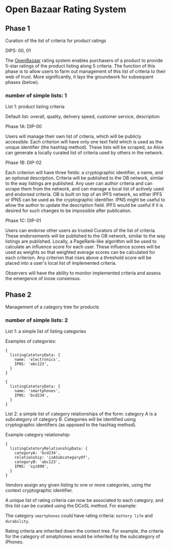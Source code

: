 # Open Bazaar Rating System

## Phase 1

Curation of the list of criteria for product ratings

DIPS: 00, 01

The [OpenBazaar](https://github.com/OpenBazaar) rating system enables purchasers of a product to provide 5-star ratings of the product listing along 5 criteria. The function of this phase is to allow users to farm out management of this list of criteria to their web of trust. More significantly, it lays the groundwork for subsequent phases (below).

### number of simple lists: 1

List 1: product listing criteria

Default list: overall, quality, delivery speed, customer service, description

Phase 1A: DIP-00

Users will manage their own list of criteria, which will be publicly accessible. Each criterion will have only one text field which is used as the unique identifier (the hashtag method). These lists will be scraped, so Alice can generate a locally curated list of criteria used by others in the network.

Phase 1B: DIP-02

Each criterion will have three fields: a cryptographic identifier, a name, and an optional description. Criteria will be published to the OB network, similar to the way listings are published. Any user can author criteria and can scrape them from the network, and can manage a local list of actively used and endorsed criteria. OB is built on top of an IPFS network, so either IPFS or IPNS can be used as the cryptographic identifier. IPNS might be useful to allow the author to update the description field. IPFS would be useful if it is desired for such changes to be impossible after publication.

Phase 1C: DIP-01

Users can endorse other users as trusted Curators of the list of criteria. These endorsements will be published to the OB network, similar to the way listings are published. Locally, a PageRank-like algorithm will be used to calculate an influence score for each user. These influence scores will be used as weights so that weighted average scores can be calculated for each criterion. Any criterion that rises above a threshold score will be placed into a user's local list of implemented criteria.

Observers will have the ability to monitor implemented criteria and assess the emergence of loose consensus.

## Phase 2

Management of a category tree for products

### number of simple lists: 2

List 1: a simple list of listing categories

Examples of categories:
```
{
  listingCatetoryData: {
    name: 'electronics',
    IPNS: 'abc123',
  }
}
```

```
{
  listingCatetoryData: {
    name: 'smartphones',
    IPNS: 'bcd234',
  }
}
```

List 2: a simple list of category relationships of the form: category A is a subcategory of category B. Categories will be identified using cryptographic identifiers (as opposed to the hashtag method).

Example category relationship:

```
{
  listingCatetoryRelationshipData: {
    categoryA: 'bcd234',
    relationship: 'isASubcategoryOf',
    categoryB: 'abc123',
    IPNS: 'xyz890',
  }
}
```

Vendors assign any given listing to one or more categories, using the context cryptographic identifier.

A unique list of rating criteria can now be associated to each category, and this list can be curated using the DCoSL method. For example: 

The category `smartphones` could have rating criteria: `battery life` and `durability`. 

Rating criteria are inherited down the context tree. For example, the criteria for the category of smatphones would be inherited by the subcategory of iPhones.


